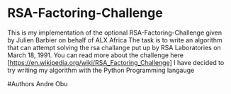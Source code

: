 # RSA-Factoring-Challenge

This is my implementation of the optional RSA-Factoring-Challenge given by Julien Barbier on behalf of ALX Africa
The task is to write an algorithm that can attempt solving the rsa challange put up by RSA Laboratories on March 18, 1991.
You can read more about the challenge here [https://en.wikipedia.org/wiki/RSA_Factoring_Challenge]
I have decided to try writing my algorithm with the Python Programming langauge

#Authors
Andre Obu
